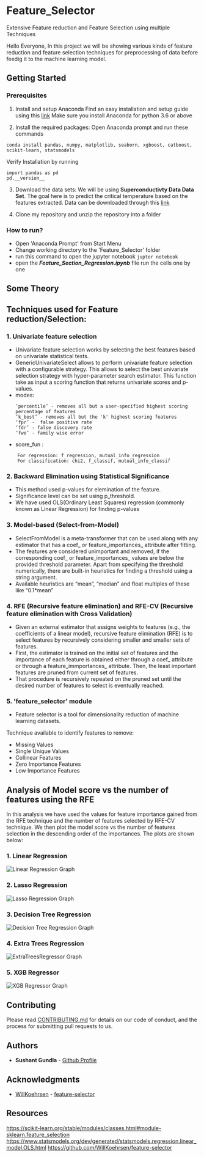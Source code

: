 # Feature_Selector
Extensive Feature reduction and Feature Selection using multiple Techniques

Hello Everyone,
In this project we will be showing various kinds of feature reduction and feature selection techniques for preprocessing of data before feedig it to the machine learning model.

## Getting Started
### Prerequisites

1. Install and setup Anaconda
Find an easy installation and setup guide using this [link](https://www.datacamp.com/community/tutorials/installing-anaconda-windows)
Make sure you install Anaconda for python 3.6 or above

2. Install the required packages:
Open Anaconda prompt and run these commands
```
conda install pandas, numpy, matplotlib, seaborn, xgboost, catboost, scikit-learn, statsmodels
```
Verify Installation by running
```
import pandas as pd
pd.__version__
```

3. Download the data sets:
We will be using **Superconductivty Data Data Set**. The goal here is to predict the critical temperature based on the features extracted. Data can be downloaded through this [link](https://archive.ics.uci.edu/ml/datasets/Superconductivty+Data)
 
 4. Clone my repository and unzip the repository into a folder
 
### How to run?
- Open 'Anaconda Prompt' from Start Menu
- Change working directory to the 'Feature_Selector' folder
- run this command to open the jupyter notebook
  `jupter notebook`
- open the ***Feature_Section_Regression.ipynb*** file run the cells one by one


## Some Theory
## Techniques used for Feature reduction/Selection:

### 1. Univariate feature selection
- Univariate feature selection works by selecting the best features based on univariate statistical tests.
- GenericUnivariateSelect allows to perform univariate feature selection with a configurable strategy. This allows to select the best univariate selection strategy with hyper-parameter search estimator.
This function take as input a scoring function that returns univariate scores and p-values.
- modes: 
    ```
    ‘percentile’ - removes all but a user-specified highest scoring percentage of features
    ‘k_best’ - removes all but the 'k' highest scoring features
    ‘fpr’ -  false positive rate
    ‘fdr’ - false discovery rate
    ‘fwe’ - family wise error
    ```
- score_fun :
```
    For regression: f_regression, mutual_info_regression
    For classification: chi2, f_classif, mutual_info_classif
```
    
### 2. Backward Elimination using Statistical Significance
- This method used p-values for elemination of the feature.
- Significance level can be set using p_threshold.
- We have used OLS(Ordinary Least Squares) regression (commonly known as Linear Regression) for finding p-values

### 3. Model-based  (Select-from-Model)
- SelectFromModel is a meta-transformer that can be used along with any estimator that has a coef_ or feature_importances_ attribute after fitting.
- The features are considered unimportant and removed, if the corresponding coef_ or feature_importances_ values are below the provided threshold parameter. Apart from specifying the threshold numerically, there are built-in heuristics for finding a threshold using a string argument.
- Available heuristics are “mean”, “median” and float multiples of these like “0.1*mean”

### 4. RFE (Recursive feature elimination) and RFE-CV (Recursive feature elimination with Cross Validation)
- Given an external estimator that assigns weights to features (e.g., the coefficients of a linear model), recursive feature elimination (RFE) is to select features by recursively considering smaller and smaller sets of features.
- First, the estimator is trained on the initial set of features and the importance of each feature is obtained either through a coef_ attribute or through a feature_immportances_ attribute. Then, the least important features are pruned from current set of features.
- That procedure is recursively repeated on the pruned set until the desired number of features to select is eventually reached.
  
### 5. 'feature_selector' module
- Feature selector is a tool for dimensionality reduction of machine learning datasets.

Technique available to identify features to remove:
- Missing Values
- Single Unique Values
- Collinear Features
- Zero Importance Features
- Low Importance Features

## Analysis of Model score vs the number of features using the RFE

In this analysis we have used the values for feature importance gained from the RFE technique and the number of features selected by RFE-CV technique. We then plot the model score vs the number of features selection in the descending order of the importances.
The plots are shown below:

### 1. Linear Regression
![Linear Regression Graph]()
### 2. Lasso Regression
![Lasso Regression Graph]()
### 3. Decision Tree Regression
![Decision Tree Regression Graph]()
### 4. Extra Trees Regression
![ExtraTreesRegressor Graph]()
### 5. XGB Regressor
![XGB Regressor Graph]()

## Contributing

Please read [CONTRIBUTING.md](https://gist.github.com/PurpleBooth/b24679402957c63ec426) for details on our code of conduct, and the process for submitting pull requests to us.

## Authors

* **Sushant Gundla** - [Github Profile](https://github.com/Sharpyyy)

<!---
## License 
his project is licensed under the MIT License - see the [LICENSE.md](LICENSE.md) file for details
-->

## Acknowledgments

* [WillKoehrsen](https://github.com/WillKoehrsen) - [feature-selector](https://github.com/WillKoehrsen/feature-selector)

## Resources
https://scikit-learn.org/stable/modules/classes.html#module-sklearn.feature_selection
https://www.statsmodels.org/dev/generated/statsmodels.regression.linear_model.OLS.html
https://github.com/WillKoehrsen/feature-selector

